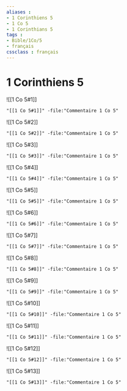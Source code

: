 ```yaml
---
aliases : 
- 1 Corinthiens 5
- 1 Co 5
- 1 Corinthians 5
tags : 
- Bible/1Co/5
- français
cssclass : français
---
```


# 1 Corinthiens 5

![[1 Co 5#1]]

```query
"[[1 Co 5#1]]" -file:"Commentaire 1 Co 5"
```

![[1 Co 5#2]]

```query
"[[1 Co 5#2]]" -file:"Commentaire 1 Co 5"
```

![[1 Co 5#3]]

```query
"[[1 Co 5#3]]" -file:"Commentaire 1 Co 5"
```

![[1 Co 5#4]]

```query
"[[1 Co 5#4]]" -file:"Commentaire 1 Co 5"
```

![[1 Co 5#5]]

```query
"[[1 Co 5#5]]" -file:"Commentaire 1 Co 5"
```

![[1 Co 5#6]]

```query
"[[1 Co 5#6]]" -file:"Commentaire 1 Co 5"
```

![[1 Co 5#7]]

```query
"[[1 Co 5#7]]" -file:"Commentaire 1 Co 5"
```

![[1 Co 5#8]]

```query
"[[1 Co 5#8]]" -file:"Commentaire 1 Co 5"
```

![[1 Co 5#9]]

```query
"[[1 Co 5#9]]" -file:"Commentaire 1 Co 5"
```

![[1 Co 5#10]]

```query
"[[1 Co 5#10]]" -file:"Commentaire 1 Co 5"
```

![[1 Co 5#11]]

```query
"[[1 Co 5#11]]" -file:"Commentaire 1 Co 5"
```

![[1 Co 5#12]]

```query
"[[1 Co 5#12]]" -file:"Commentaire 1 Co 5"
```

![[1 Co 5#13]]

```query
"[[1 Co 5#13]]" -file:"Commentaire 1 Co 5"
```


